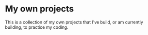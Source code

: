 # My own projects

This is a collection of my own projects that I've build, or am currently building, to practice my coding.